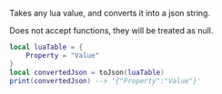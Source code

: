 Takes any lua value, and converts it into a json string.

Does not accept functions, they will be treated as null.

```lua
local luaTable = {
    Property = "Value"
}
local convertedJson = toJson(luaTable)
print(convertedJson) --> '{"Property":"Value"}'
```
